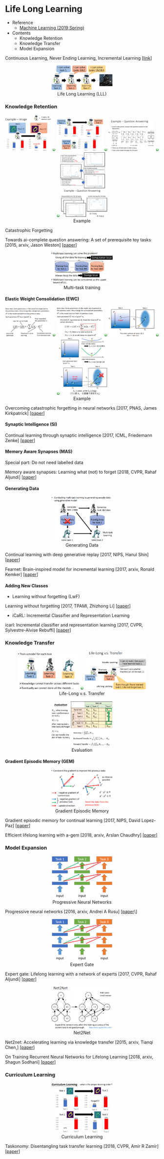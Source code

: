 # Life Long Learning

- Reference
  - [Machine Learning (2019,Spring)](http://speech.ee.ntu.edu.tw/~tlkagk/courses_ML19.html)
- Contents
  - Knowledge Retention
  - Knowledge Transfer
  - Model Expansion
  
Continuous Learning, Never Ending Learning, Incremental Learning \[[link](https://www.pearsonlearned.com/lifelong-learning-will-help-workers-navigate-future-work/)\]

<div align=center>
  <img src="https://github.com/YunlianMoon/AILibrary/blob/master/LifeLongLearning/images/life_long_learning.png" width="40%" /><br />
  Life Long Learning (LLL)
</div>

### Knowledge Retention

<div align=center>
  <img src="https://github.com/YunlianMoon/AILibrary/blob/master/LifeLongLearning/images/knowledge_retention_example_1.png" width="30%" />
  <img src="https://github.com/YunlianMoon/AILibrary/blob/master/DeepLearning/Attention/images/arrow.jpg" width="2%" />
  <img src="https://github.com/YunlianMoon/AILibrary/blob/master/LifeLongLearning/images/knowledge_retention_example_2.png" width="30%" />
  <img src="https://github.com/YunlianMoon/AILibrary/blob/master/DeepLearning/Attention/images/arrow.jpg" width="2%" />
  <img src="https://github.com/YunlianMoon/AILibrary/blob/master/LifeLongLearning/images/knowledge_retention_example_3.png" width="30%" />
  <img src="https://github.com/YunlianMoon/AILibrary/blob/master/DeepLearning/Attention/images/arrow.jpg" width="2%" />
  <img src="https://github.com/YunlianMoon/AILibrary/blob/master/LifeLongLearning/images/knowledge_retention_example_4.png" width="30%" /><br />
  <img src="https://github.com/YunlianMoon/AILibrary/blob/master/DeepLearning/Attention/images/arrow.jpg" width="2%" />
  <img src="https://github.com/YunlianMoon/AILibrary/blob/master/LifeLongLearning/images/knowledge_retention_example_5.png" width="30%" /><br />
  Example
</div>

Catastrophic Forgetting

Towards ai-complete question answering: A set of prerequisite toy tasks \[2015, arxiv, Jason Weston\] \[[paper](https://arxiv.org/pdf/1502.05698.pdf)\]

<div align=center>
  <img src="https://github.com/YunlianMoon/AILibrary/blob/master/LifeLongLearning/images/multi_task_training.png" width="40%" /><br />
  Multi-task training
</div>

#### Elastic Weight Consolidation (EWC)

<div align=center>
  <img src="https://github.com/YunlianMoon/AILibrary/blob/master/LifeLongLearning/images/EWC_1.png" width="30%" />
  <img src="https://github.com/YunlianMoon/AILibrary/blob/master/DeepLearning/Attention/images/arrow.jpg" width="2%" />
  <img src="https://github.com/YunlianMoon/AILibrary/blob/master/LifeLongLearning/images/EWC_2.png" width="30%" />
  <img src="https://github.com/YunlianMoon/AILibrary/blob/master/DeepLearning/Attention/images/arrow.jpg" width="2%" />
  <img src="https://github.com/YunlianMoon/AILibrary/blob/master/LifeLongLearning/images/EWC_3.png" width="30%" />
  <img src="https://github.com/YunlianMoon/AILibrary/blob/master/DeepLearning/Attention/images/arrow.jpg" width="2%" />
  <img src="https://github.com/YunlianMoon/AILibrary/blob/master/LifeLongLearning/images/EWC_4.png" width="30%" /><br />
  <img src="https://github.com/YunlianMoon/AILibrary/blob/master/DeepLearning/Attention/images/arrow.jpg" width="2%" />
  <img src="https://github.com/YunlianMoon/AILibrary/blob/master/LifeLongLearning/images/EWC_5.png" width="30%" /><br />
  Example
</div>

Overcoming catastrophic forgetting in neural networks \[2017, PNAS, James Kirkpatrick\] \[[paper](https://www.pnas.org/content/114/13/3521.full)\]

#### Synaptic Intelligence (SI)

Continual learning through synaptic intelligence \[2017, ICML, Friedemann Zenke\] \[[paper](https://arxiv.org/pdf/1703.04200.pdf)\]

#### Memory Aware Synapses (MAS)

Special part: Do not need labelled data

Memory aware synapses: Learning what (not) to forget \[2018, CVPR, Rahaf Aljundi\] \[[paper](http://openaccess.thecvf.com/content_ECCV_2018/papers/Rahaf_Aljundi_Memory_Aware_Synapses_ECCV_2018_paper.pdf)\]

#### Generating Data

<div align=center>
  <img src="https://github.com/YunlianMoon/AILibrary/blob/master/LifeLongLearning/images/generating_data.png" width="40%" /><br />
  Generating Data
</div>

Continual learning with deep generative replay \[2017, NIPS, Hanul Shin\] \[[paper](http://papers.nips.cc/paper/6892-continual-learning-with-deep-generative-replay.pdf)\]

Fearnet: Brain-inspired model for incremental learning \[2017, arxiv, Ronald Kemker\] \[[paper](https://arxiv.org/pdf/1711.10563.pdf)\]

#### Adding New Classes

- Learning without forgetting (LwF)

Learning without forgetting \[2017, TPAMI, Zhizhong Li\] \[[paper](https://arxiv.org/pdf/1606.09282)\]

- iCaRL: Incremental Classifier and Representation Learning

icarl: Incremental classifier and representation learning \[2017, CVPR, Sylvestre-Alvise Rebuffi\] \[[paper](http://openaccess.thecvf.com/content_cvpr_2017/papers/Rebuffi_iCaRL_Incremental_Classifier_CVPR_2017_paper.pdf)\]

### Knowledge Transfer

<div align=center>
  <img src="https://github.com/YunlianMoon/AILibrary/blob/master/LifeLongLearning/images/knowledge_transfer_1.png" width="40%" />
  <img src="https://github.com/YunlianMoon/AILibrary/blob/master/DeepLearning/Attention/images/arrow.jpg" width="2%" />
  <img src="https://github.com/YunlianMoon/AILibrary/blob/master/LifeLongLearning/images/knowledge_transfer_2.png" width="40%" /><br />
  Life-Long v.s. Transfer
</div>

<br/>

<div align=center>
  <img src="https://github.com/YunlianMoon/AILibrary/blob/master/LifeLongLearning/images/knowledge_transfer_evaluation_1.png" width="40%" /><br />
  Evaluation
</div>

#### Gradient Episodic Memory (GEM)

<div align=center>
  <img src="https://github.com/YunlianMoon/AILibrary/blob/master/LifeLongLearning/images/GEM.png" width="40%" /><br />
  Gradient Episodic Memory
</div>

Gradient episodic memory for continual learning \[2017, NIPS, David Lopez-Paz\] \[[paper](https://papers.nips.cc/paper/7225-gradient-episodic-memory-for-continual-learning.pdf)\]

Efficient lifelong learning with a-gem \[2018, arxiv, Arslan Chaudhry\] \[[paper](https://arxiv.org/pdf/1812.00420.pdf)\]

### Model Expansion

<div align=center>
  <img src="https://github.com/YunlianMoon/AILibrary/blob/master/LifeLongLearning/images/progressive_network.png" width="40%" /><br />
  Progressive Neural Networks
</div>

Progressive neural networks \[2016, arxiv, Andrei A Rusu\] \[[paper](https://arxiv.org/pdf/1606.04671.pdf?)\]

<div align=center>
  <img src="https://github.com/YunlianMoon/AILibrary/blob/master/LifeLongLearning/images/progressive_network.png" width="40%" /><br />
  Expert Gate
</div>

Expert gate: Lifelong learning with a network of experts \[2017, CVPR, Rahaf Aljundi\] \[[paper](http://openaccess.thecvf.com/content_cvpr_2017/papers/Aljundi_Expert_Gate_Lifelong_CVPR_2017_paper.pdf)\]

<div align=center>
  <img src="https://github.com/YunlianMoon/AILibrary/blob/master/LifeLongLearning/images/net2net.png" width="40%" /><br />
  Net2Net
</div>

Net2net: Accelerating learning via knowledge transfer \[2015, arxiv, Tianqi  Chen,\] \[[paper](https://arxiv.org/pdf/1511.05641.pdf)\]

On Training Recurrent Neural Networks for Lifelong Learning \[2018, arxiv, Shagun Sodhani\] \[[paper](https://arxiv.org/pdf/1811.07017.pdf)\]

### Curriculum Learning

<div align=center>
  <img src="https://github.com/YunlianMoon/AILibrary/blob/master/LifeLongLearning/images/curriculum_learning.png" width="40%" /><br />
  Curriculum Learning
</div>

Taskonomy: Disentangling task transfer learning \[2018, CVPR, Amir R Zamir\] \[[paper](http://openaccess.thecvf.com/content_cvpr_2018/papers/Zamir_Taskonomy_Disentangling_Task_CVPR_2018_paper.pdf)\]




